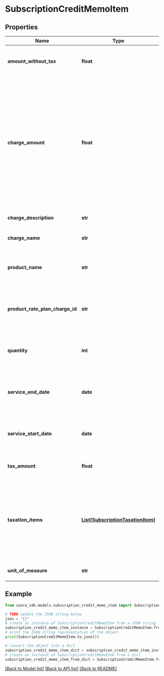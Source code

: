 # SubscriptionCreditMemoItem


## Properties

Name | Type | Description | Notes
------------ | ------------- | ------------- | -------------
**amount_without_tax** | **float** | The credit memo item amount excluding tax.  | [optional] 
**charge_amount** | **float** | The amount of the credit memo item. For tax-inclusive credit memo items, the amount indicates the credit memo item amount including tax. For tax-exclusive credit memo items, the amount indicates the credit memo item amount excluding tax  | [optional] 
**charge_description** | **str** | Description of this credit memo item.  | [optional] 
**charge_name** | **str** | Name of this credit memo item.  | [optional] 
**product_name** | **str** | Name of the product associated with this credit memo item.  | [optional] 
**product_rate_plan_charge_id** | **str** | ID of the product rate plan charge associated with this credit memo item.  | [optional] 
**quantity** | **int** | Quantity of the charge associated with this credit memo item.  | [optional] 
**service_end_date** | **date** | End date of the service period for this credit memo item, as yyyy-mm-dd.  | [optional] 
**service_start_date** | **date** | Service start date of this credit memo item, as yyyy-mm-dd.  | [optional] 
**tax_amount** | **float** | The tax amount of the credit memo item.  | [optional] 
**taxation_items** | [**List[SubscriptionTaxationItem]**](SubscriptionTaxationItem.md) | List of taxation items. **Note**: This field is only available if you set the &#x60;zuora-version&#x60; request header to &#x60;315.0&#x60; or later.  | [optional] 
**unit_of_measure** | **str** | Unit used to measure consumption. | [optional] 

## Example

```python
from zuora_sdk.models.subscription_credit_memo_item import SubscriptionCreditMemoItem

# TODO update the JSON string below
json = "{}"
# create an instance of SubscriptionCreditMemoItem from a JSON string
subscription_credit_memo_item_instance = SubscriptionCreditMemoItem.from_json(json)
# print the JSON string representation of the object
print(SubscriptionCreditMemoItem.to_json())

# convert the object into a dict
subscription_credit_memo_item_dict = subscription_credit_memo_item_instance.to_dict()
# create an instance of SubscriptionCreditMemoItem from a dict
subscription_credit_memo_item_from_dict = SubscriptionCreditMemoItem.from_dict(subscription_credit_memo_item_dict)
```
[[Back to Model list]](../README.md#documentation-for-models) [[Back to API list]](../README.md#documentation-for-api-endpoints) [[Back to README]](../README.md)


